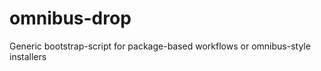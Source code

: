 omnibus-drop
============

Generic bootstrap-script for package-based workflows or omnibus-style installers
